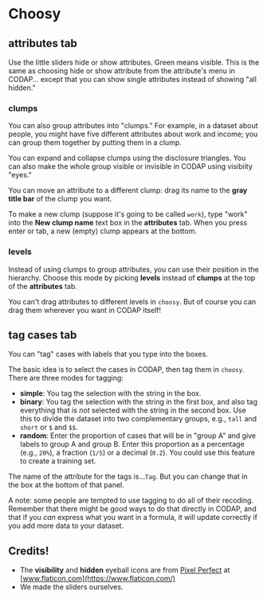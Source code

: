 # Choosy

## attributes tab

Use the little sliders hide or show attributes. Green means visible.
This is the same as choosing hide or show attribute from the attribute's menu in CODAP...
except that you can show single attributes instead of showing "all hidden."

### clumps
You can also group attributes into "clumps."
For example, in a dataset about people, 
you might have five different attributes about work and income;
you can group them together by putting them in a clump.

You can expand and collapse clumps using the disclosure triangles. 
You can also make the whole group visible or invisible in CODAP using visibiity "eyes."

You can move an attribute to a different clump: 
drag its name to the **gray title bar** of the clump you want.

To make a new clump (suppose it's going to be called `work`), 
type "work" into the **New clump name** text box in the **attributes** tab. 
When you press enter or tab, a new (empty) clump appears at the bottom.


### levels
Instead of using clumps to group attributes, you can use their position in the hierarchy.
Choose this mode by picking **levels** instead of **clumps** at the top of the **attributes** tab.

You can't drag attributes to different levels in `choosy`. 
But of course you can drag them wherever you want in CODAP itself!

## tag cases tab

You can "tag" cases with labels that you type into the boxes.

The basic idea is to select the cases in CODAP, then tag them in `choosy`. There are three modes for tagging:

* **simple**: You tag the selection with the string in the box.
* **binary**: You tag the selection with the string in the first box, and also tag everything that is *not* selected with the string in the second box.
Use this to divide the dataset into two complementary groups, e.g., `tall` and `short` or `$` and `$$`.
* **random**: Enter the proportion of cases that will be in "group A" and give labels to group A and group B. 
Enter this proportion as a percentage (e.g., `20%`), a fraction (`1/5`) or a decimal (`0.2`).
  You could use this feature to create a training set.

The name of the attribute for the tags is...`Tag`. 
But you can change that in the box at the bottom of that panel.

A note: some people are tempted to use tagging to do all of their recoding. 
Remember that there might be good ways to do that directly in CODAP,
and that if you _can_ express what you want in a formula,
it will update correctly if you add more data to your dataset.

## Credits!

* The **visibility** and **hidden** eyeball icons are from [Pixel Perfect](https://www.flaticon.com/authors/pixel-perfect) at [www.flaticon.com](https://www.flaticon.com/)
* We made the sliders ourselves.